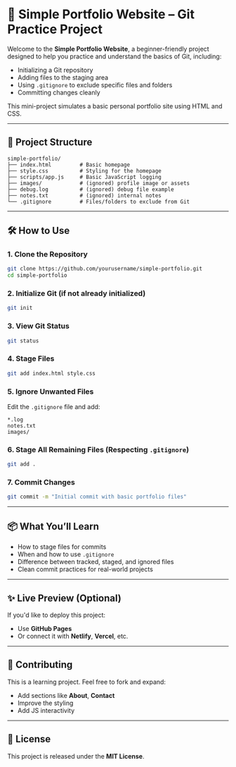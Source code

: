 
# 📘 Simple Portfolio Website – Git Practice Project

Welcome to the **Simple Portfolio Website**, a beginner-friendly project designed to help you practice and understand the basics of Git, including:

- Initializing a Git repository
- Adding files to the staging area
- Using `.gitignore` to exclude specific files and folders
- Committing changes cleanly

This mini-project simulates a basic personal portfolio site using HTML and CSS.

---

## 🚀 Project Structure

```
simple-portfolio/
├── index.html         # Basic homepage
├── style.css          # Styling for the homepage
├── scripts/app.js     # Basic JavaScript logging
├── images/            # (ignored) profile image or assets
├── debug.log          # (ignored) debug file example
├── notes.txt          # (ignored) internal notes
└── .gitignore         # Files/folders to exclude from Git
```

---

## 🛠️ How to Use

### 1. Clone the Repository
```bash
git clone https://github.com/yourusername/simple-portfolio.git
cd simple-portfolio
```

### 2. Initialize Git (if not already initialized)
```bash
git init
```

### 3. View Git Status
```bash
git status
```

### 4. Stage Files
```bash
git add index.html style.css
```

### 5. Ignore Unwanted Files
Edit the `.gitignore` file and add:
```
*.log
notes.txt
images/
```

### 6. Stage All Remaining Files (Respecting `.gitignore`)
```bash
git add .
```

### 7. Commit Changes
```bash
git commit -m "Initial commit with basic portfolio files"
```

---

## 📦 What You’ll Learn

- How to stage files for commits
- When and how to use `.gitignore`
- Difference between tracked, staged, and ignored files
- Clean commit practices for real-world projects

---

## ✨ Live Preview (Optional)

If you'd like to deploy this project:

- Use **GitHub Pages**
- Or connect it with **Netlify**, **Vercel**, etc.

---

## 🤝 Contributing

This is a learning project. Feel free to fork and expand:

- Add sections like **About**, **Contact**
- Improve the styling
- Add JS interactivity

---

## 📄 License

This project is released under the **MIT License**.
